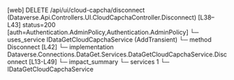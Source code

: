 [web] DELETE /api/ui/cloud-capcha/disconnect  (Dataverse.Api.Controllers.UI.CloudCapchaController.Disconnect)  [L38–L43] status=200 [auth=Authentication.AdminPolicy,Authentication.AdminPolicy]
  └─ uses_service IDataGetCloudCapchaService (AddTransient)
    └─ method Disconnect [L42]
      └─ implementation Dataverse.Connections.DataGet.Services.DataGetCloudCapchaService.Disconnect [L13-L49]
  └─ impact_summary
    └─ services 1
      └─ IDataGetCloudCapchaService

